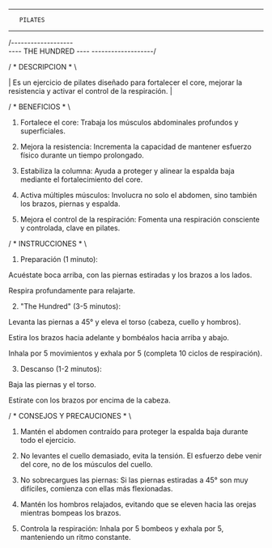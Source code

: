 ---------------------
       PILATES
---------------------

/-------------------\
---- THE HUNDRED ----
\-------------------/

/ * DESCRIPCION * \

| Es un ejercicio de pilates diseñado para fortalecer el core, mejorar la resistencia y activar el control de la respiración. |

/ * BENEFICIOS * \

1. Fortalece el core: Trabaja los músculos abdominales profundos y superficiales.

2. Mejora la resistencia: Incrementa la capacidad de mantener esfuerzo físico durante un tiempo prolongado.

3. Estabiliza la columna: Ayuda a proteger y alinear la espalda baja mediante el fortalecimiento del core.

4. Activa múltiples músculos: Involucra no solo el abdomen, sino también los brazos, piernas y espalda.

5. Mejora el control de la respiración: Fomenta una respiración consciente y controlada, clave en pilates.

/ * INSTRUCCIONES * \

1. Preparación (1 minuto):

Acuéstate boca arriba, con las piernas estiradas y los brazos a los lados.

Respira profundamente para relajarte.

2. "The Hundred" (3-5 minutos):

Levanta las piernas a 45° y eleva el torso (cabeza, cuello y hombros).

Estira los brazos hacia adelante y bombéalos hacia arriba y abajo.

Inhala por 5 movimientos y exhala por 5 (completa 10 ciclos de respiración).

3. Descanso (1-2 minutos):

Baja las piernas y el torso.

Estírate con los brazos por encima de la cabeza.

/ * CONSEJOS Y PRECAUCIONES * \

1. Mantén el abdomen contraído para proteger la espalda baja durante todo el ejercicio.

2. No levantes el cuello demasiado, evita la tensión. El esfuerzo debe venir del core, no de los músculos del cuello.

3. No sobrecargues las piernas: Si las piernas estiradas a 45° son muy difíciles, comienza con ellas más flexionadas.

4. Mantén los hombros relajados, evitando que se eleven hacia las orejas mientras bompeas los brazos.

5. Controla la respiración: Inhala por 5 bombeos y exhala por 5, manteniendo un ritmo constante.